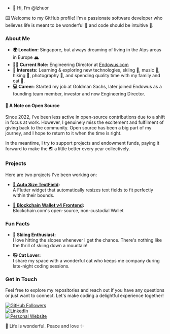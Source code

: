- 👋 Hi, I’m @lzhuor  

⌨️ Welcome to my GitHub profile! I'm a passionate software developer who believes life is meant to be wonderful 🌟 and code should be intuitive 🧩.

### About Me  

- **🌍 Location:** Singapore, but always dreaming of living in the Alps areas in Europe 🏔️  
- **👨‍💼 Current Role:** Engineering Director at [Endowus.com](https://endowus.com)  
- **🎯 Interests:** Learning & exploring new technologies, skiing 🎿, music 🎵, hiking 🚶, photography 📸, and spending quality time with my family and cat 🐾.
- **💻 Career:** Started my job at Goldman Sachs, later joined Endowus as a founding team member, investor and now Engineering Director.

#### 🌟 A Note on Open Source  
Since 2022, I've been less active in open-source contributions due to a shift in focus at work. However, I genuinely miss the excitement and fulfilment of giving back to the community. Open source has been a big part of my journey, and I hope to return to it when the time is right.  

In the meantime, I try to support projects and endowment funds, paying it forward to make the 🌏 a little better every year collectively.  

### Projects  

Here are two projects I've been working on:  

- **[📝 Auto Size TextField](https://github.com/lzhuor/auto_size_text_field):**  
  A Flutter widget that automatically resizes text fields to fit perfectly within their bounds.

- **[📝 Blockchain Wallet v4 Frontend](https://github.com/blockchain/blockchain-wallet-v4-frontend):**  
  Blockchain.com's open-source, non-custodial Wallet

### Fun Facts  

- **🎿 Skiing Enthusiast:**  
  I love hitting the slopes whenever I get the chance. There's nothing like the thrill of skiing down a mountain!  

- **🐱 Cat Lover:**  
  I share my space with a wonderful cat who keeps me company during late-night coding sessions.  

### Get in Touch  

Feel free to explore my repositories and reach out if you have any questions or just want to connect. Let's make coding a delightful experience together!  

[![GitHub Followers](https://img.shields.io/github/followers/lzhuor?label=Follow&style=social)](https://github.com/lzhuor)  
[![LinkedIn](https://img.shields.io/badge/LinkedIn-Connect-blue)](https://www.linkedin.com/in/john-li-zhuoran/)  
[![Personal Website](https://img.shields.io/badge/Website-Visit-brightgreen)](https://zhuoran.li)  

🚀 Life is wonderful. Peace and love ✨
